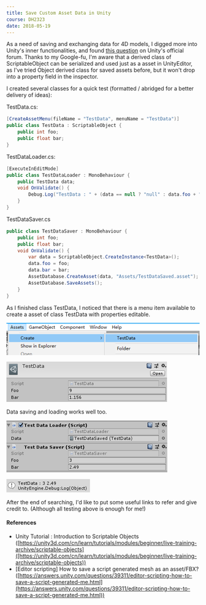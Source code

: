 ```yaml
---
title: Save Custom Asset Data in Unity
course: DH2323
date: 2018-05-19
---
```


As a need of saving and exchanging data for 4D models, I digged more into Unity's inner functionalities, and found [this question](https://answers.unity.com/questions/39311/editor-scripting-how-to-save-a-script-generated-me.html) on Unity's official forum. Thanks to my Google-fu, I'm aware that a derived class of ScriptableObject can be serialized and used just as a asset in UnityEditor, as I've tried Object derived class for saved assets before, but it won't drop into a property field in the inspector.

I created several classes for a quick test (formatted / abridged for a better delivery of ideas):

TestData.cs:
```csharp
[CreateAssetMenu(fileName = "TestData", menuName = "TestData")]
public class TestData : ScriptableObject {
    public int foo;
    public float bar;
}
```

TestDataLoader.cs:
```csharp
[ExecuteInEditMode]
public class TestDataLoader : MonoBehaviour {
    public TestData data;
    void OnValidate() {
        Debug.Log("TestData : " + (data == null ? "null" : data.foo + " " + data.bar));
    }
}
```

TestDataSaver.cs
```csharp
public class TestDataSaver : MonoBehaviour {
    public int foo;
    public float bar;
    void OnValidate() {
        var data = ScriptableObject.CreateInstance<TestData>();
        data.foo = foo;
        data.bar = bar;
        AssetDatabase.CreateAsset(data, "Assets/TestDataSaved.asset");
        AssetDatabase.SaveAssets();
    }
}
```

As I finished class TestData, I noticed that there is a menu item available to create a asset of class TestData with properties editable.

![](/assets/images/posts/4DRender_testdata_menuitem.png)

![](/assets/images/posts/4DRender_testdata_edit.png)

Data saving and loading works well too.

![](/assets/images/posts/4DRender_testdata_saveload.png)

![](/assets/images/posts/4DRender_testdata_loadlog.png)

After the end of searching, I'd like to put some useful links to refer and give credit to. (Although all testing above is enough for me!)

#### References

- Unity Tutorial : Introduction to Scriptable Objects ([https://unity3d.com/cn/learn/tutorials/modules/beginner/live-training-archive/scriptable-objects]([https://unity3d.com/cn/learn/tutorials/modules/beginner/live-training-archive/scriptable-objects))
- [Editor scripting] How to save a script generated mesh as an asset/FBX? ([https://answers.unity.com/questions/39311/editor-scripting-how-to-save-a-script-generated-me.html](https://answers.unity.com/questions/39311/editor-scripting-how-to-save-a-script-generated-me.html))
